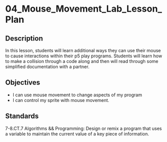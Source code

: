 # 04_Mouse_Movement_Lab_Lesson_Plan

## Description
In this lesson, students will learn additional ways they can use their mouse to cause interactions within their p5 play programs. Students will learn how to make a collision through a code along and then will read through some simplified documentation with a partner.

## Objectives
- I can use mouse movement to change aspects of my program
- I can control my sprite with mouse movement.

## Standards
7-8.CT.7 Algorithms && Programming: Design or remix a program that uses a variable to maintain the current value of a key piece of information.
